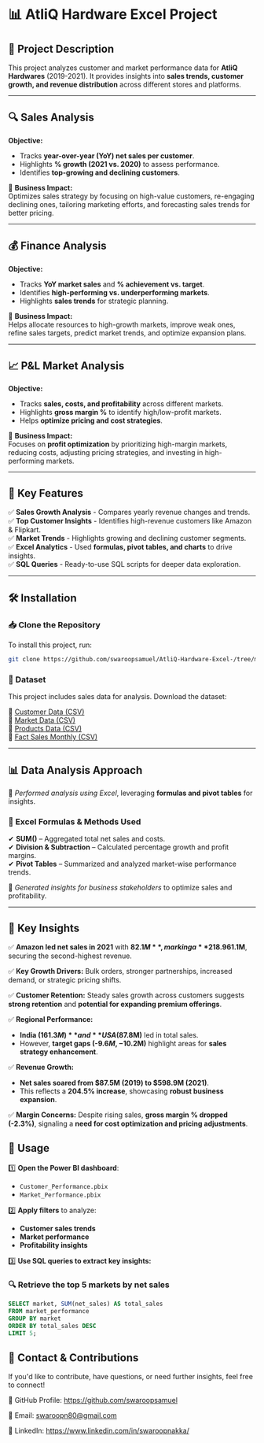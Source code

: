 # 📊 AtliQ Hardware Excel Project

## 📌 Project Description
This project analyzes customer and market performance data for **AtliQ Hardwares** (2019-2021). It provides insights into **sales trends, customer growth, and revenue distribution** across different stores and platforms.

---

## 🔍 Sales Analysis
**Objective:**
- Tracks **year-over-year (YoY) net sales per customer**.
- Highlights **% growth (2021 vs. 2020)** to assess performance.
- Identifies **top-growing and declining customers**.

📌 **Business Impact:**  
Optimizes sales strategy by focusing on high-value customers, re-engaging declining ones, tailoring marketing efforts, and forecasting sales trends for better pricing.

---

## 💰 Finance Analysis
**Objective:**
- Tracks **YoY market sales** and **% achievement vs. target**.
- Identifies **high-performing vs. underperforming markets**.
- Highlights **sales trends** for strategic planning.

📌 **Business Impact:**  
Helps allocate resources to high-growth markets, improve weak ones, refine sales targets, predict market trends, and optimize expansion plans.

---

## 📈 P&L Market Analysis
**Objective:**
- Tracks **sales, costs, and profitability** across different markets.
- Highlights **gross margin %** to identify high/low-profit markets.
- Helps **optimize pricing and cost strategies**.

📌 **Business Impact:**  
Focuses on **profit optimization** by prioritizing high-margin markets, reducing costs, adjusting pricing strategies, and investing in high-performing markets.

---

## 🚀 Key Features

✅ **Sales Growth Analysis** - Compares yearly revenue changes and trends.  
✅ **Top Customer Insights** - Identifies high-revenue customers like Amazon & Flipkart.  
✅ **Market Trends** - Highlights growing and declining customer segments.  
✅ **Excel Analytics** - Used **formulas, pivot tables, and charts** to drive insights.  
✅ **SQL Queries** - Ready-to-use SQL scripts for deeper data exploration.  

---

## 🛠 Installation  

### 📥 Clone the Repository  
To install this project, run:  

```sh
git clone https://github.com/swaroopsamuel/AtliQ-Hardware-Excel-/tree/main
```

### 📂 Dataset  
This project includes sales data for analysis. Download the dataset:  

📌 [Customer Data (CSV)](https://github.com/swaroopsamuel/AtliQ-Hardware-Excel-/blob/main/dim_customer.csv)  
📌 [Market Data (CSV)](https://github.com/swaroopsamuel/AtliQ-Hardware-Excel-/blob/main/dim_market.csv)  
📌 [Products Data (CSV)](https://github.com/swaroopsamuel/AtliQ-Hardware-Excel-/blob/main/dim_product.csv)  
📌 [Fact Sales Monthly (CSV)](https://github.com/swaroopsamuel/AtliQ-Hardware-Excel-/blob/main/fact_sales_monthly.csv.gz)  

---

## 📊 Data Analysis Approach  

🔹 *Performed analysis using Excel*, leveraging **formulas and pivot tables** for insights.  

### 📌 Excel Formulas & Methods Used  
✔ **SUM()** – Aggregated total net sales and costs.  
✔ **Division & Subtraction** – Calculated percentage growth and profit margins.  
✔ **Pivot Tables** – Summarized and analyzed market-wise performance trends.  

🔹 *Generated insights for business stakeholders* to optimize sales and profitability.  

---

## 🔑 Key Insights  

✅ **Amazon led net sales in 2021** with **$82.1M**, marking a **218.9% YoY growth**, making it the most valuable customer. AtliQ Exclusive followed with **$61.1M**, securing the second-highest revenue.  

✅ **Key Growth Drivers:** Bulk orders, stronger partnerships, increased demand, or strategic pricing shifts.  

✅ **Customer Retention:** Steady sales growth across customers suggests **strong retention** and **potential for expanding premium offerings**.  

✅ **Regional Performance:**  
- **India ($161.3M)** and **USA ($87.8M)** led in total sales.  
- However, **target gaps (-$9.6M, -$10.2M)** highlight areas for **sales strategy enhancement**.  

✅ **Revenue Growth:**  
- **Net sales soared from $87.5M (2019) to $598.9M (2021)**.  
- This reflects a **204.5% increase**, showcasing **robust business expansion**.  

✅ **Margin Concerns:** Despite rising sales, **gross margin % dropped (-2.3%)**, signaling a **need for cost optimization and pricing adjustments**.  

## 🚀 Usage  

1️⃣ **Open the Power BI dashboard**:  
   - `Customer_Performance.pbix`  
   - `Market_Performance.pbix`  

2️⃣ **Apply filters** to analyze:  
   - **Customer sales trends**  
   - **Market performance**  
   - **Profitability insights**  

3️⃣ **Use SQL queries to extract key insights:**  

### 🔍 Retrieve the top 5 markets by net sales
```sql
SELECT market, SUM(net_sales) AS total_sales 
FROM market_performance 
GROUP BY market 
ORDER BY total_sales DESC 
LIMIT 5;
```


## 📩 Contact & Contributions
If you'd like to contribute, have questions, or need further insights, feel free to connect!

🔗 GitHub Profile: https://github.com/swaroopsamuel

📧 Email: swaroopn80@gmail.com

💼 LinkedIn: https://www.linkedin.com/in/swaroopnakka/
